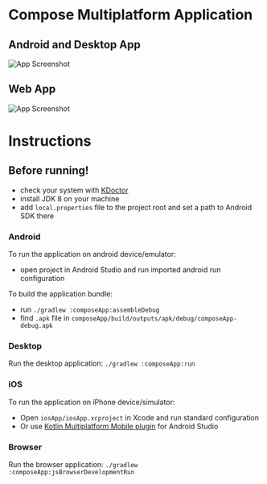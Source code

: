 
# Compose Multiplatform Application

## Android and Desktop App

![App Screenshot](https://github.com/chandradeepkumar16/KMPJetNotes/assets/62211734/d1e28311-59c2-4de9-b86f-7f7978cf5051)

## Web App


![App Screenshot](https://github.com/chandradeepkumar16/KMPJetNotes/assets/62211734/2b366383-05e9-4203-9bd1-c08d1bb01fdd)

# Instructions

## Before running!
 - check your system with [KDoctor](https://github.com/Kotlin/kdoctor)
 - install JDK 8 on your machine
 - add `local.properties` file to the project root and set a path to Android SDK there

### Android
To run the application on android device/emulator:  
 - open project in Android Studio and run imported android run configuration

To build the application bundle:
 - run `./gradlew :composeApp:assembleDebug`
 - find `.apk` file in `composeApp/build/outputs/apk/debug/composeApp-debug.apk`

### Desktop
Run the desktop application: `./gradlew :composeApp:run`

### iOS
To run the application on iPhone device/simulator:
 - Open `iosApp/iosApp.xcproject` in Xcode and run standard configuration
 - Or use [Kotlin Multiplatform Mobile plugin](https://plugins.jetbrains.com/plugin/14936-kotlin-multiplatform-mobile) for Android Studio

### Browser
Run the browser application: `./gradlew :composeApp:jsBrowserDevelopmentRun`

